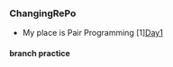 ### ChangingRePo
- My place is Pair Programming
[1][Day1](https://github.com/enrhd24/ChangingRePo/tree/enrhd24/DAY1)

#### branch practice
